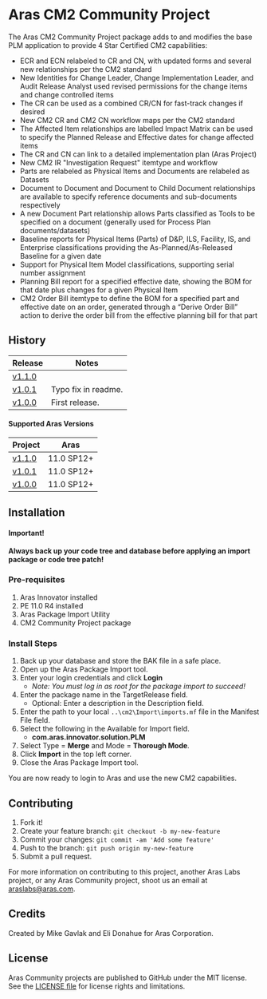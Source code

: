 # Aras CM2 Community Project

The Aras CM2 Community Project package adds to and modifies the base PLM application to provide 4 Star Certified CM2 capabilities:

* ECR and ECN relabeled to CR and CN, with updated forms and several new relationships per the CM2 standard
* New Identities for Change Leader, Change Implementation Leader, and Audit Release Analyst used revised permissions for the change items and change controlled items
* The CR can be used as a combined CR/CN for fast-track changes if desired
* New CM2 CR and CM2 CN workflow maps per the CM2 standard
* The Affected Item relationships are labelled Impact Matrix can be used to specify the Planned Release and Effective dates for change affected items
* The CR and CN can link to a detailed implementation plan (Aras Project)
* New CM2 IR "Investigation Request" itemtype and workflow 
* Parts are relabeled as Physical Items and Documents are relabeled as Datasets
* Document to Document and Document to Child Document relationships are available to specify reference documents and sub-documents respectively
* A new Document Part relationship allows Parts classified as Tools to be specified on a document (generally used for Process Plan documents/datasets) 
* Baseline reports for Physical Items (Parts) of D&P, ILS, Facility, IS, and Enterprise classifications providing the As-Planned/As-Released Baseline for a given date
* Support for Physical Item Model classifications, supporting serial number assignment
* Planning Bill report for a specified effective date, showing the BOM for that date plus changes for a given Physical Item
* CM2 Order Bill itemtype to define the BOM for a specified part and effective date on an order, generated through a “Derive Order Bill” action to derive the order bill from the effective planning bill for that part

## History

Release | Notes
--------|--------
[v1.1.0](https://github.com/ArasLabs/CM2/releases/tag/v1.1.0) | 
[v1.0.1](https://github.com/ArasLabs/CM2/releases/tag/v1.0.1) | Typo fix in readme.
[v1.0.0](https://github.com/ArasLabs/CM2/releases/tag/v1.0.0) | First release.

#### Supported Aras Versions

Project | Aras
--------|------
[v1.1.0](https://github.com/ArasLabs/CM2/releases/tag/v1.1.0) | 11.0 SP12+
[v1.0.1](https://github.com/ArasLabs/CM2/releases/tag/v1.0.1) | 11.0 SP12+
[v1.0.0](https://github.com/ArasLabs/CM2/releases/tag/v1.0.0) | 11.0 SP12+

## Installation

#### Important!
**Always back up your code tree and database before applying an import package or code tree patch!**

### Pre-requisites

1. Aras Innovator installed
2. PE 11.0 R4 installed
3. Aras Package Import Utility
4. CM2 Community Project package

### Install Steps

1. Back up your database and store the BAK file in a safe place.
2. Open up the Aras Package Import tool.
3. Enter your login credentials and click **Login**
    * _Note: You must log in as root for the package import to succeed!_
4. Enter the package name in the TargetRelease field.
    * Optional: Enter a description in the Description field.
5. Enter the path to your local `..\cm2\Import\imports.mf` file in the Manifest File field.
6. Select the following in the Available for Import field.
    * **com.aras.innovator.solution.PLM**
7. Select Type = **Merge** and Mode = **Thorough Mode**.
8. Click **Import** in the top left corner.
9. Close the Aras Package Import tool.

You are now ready to login to Aras and use the new CM2 capabilities.

<!-- ## Usage  -->

## Contributing

1. Fork it!
2. Create your feature branch: `git checkout -b my-new-feature`
3. Commit your changes: `git commit -am 'Add some feature'`
4. Push to the branch: `git push origin my-new-feature`
5. Submit a pull request.

For more information on contributing to this project, another Aras Labs project, or any Aras Community project, shoot us an email at araslabs@aras.com.

## Credits

Created by Mike Gavlak and Eli Donahue for Aras Corporation.

## License

Aras Community projects are published to GitHub under the MIT license. See the [LICENSE file](./LICENSE.md) for license rights and limitations.